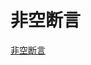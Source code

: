 <!--
 * @Author: tangdaoyong
 * @Date: 2020-12-30 16:43:04
 * @LastEditors: tangdaoyong
 * @LastEditTime: 2020-12-30 16:43:30
 * @Description: 非空断言
-->
# 非空断言

[非空断言](http://semlinker.com/ts-non-null-assertion-operator/#%E4%B8%89%E3%80%81%E9%9D%9E%E7%A9%BA%E6%96%AD%E8%A8%80%E6%93%8D%E4%BD%9C%E7%AC%A6%E4%BD%BF%E7%94%A8%E7%A4%BA%E4%BE%8B)